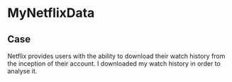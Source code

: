 # MyNetflixData

## Case
Netflix provides users with the ability to download their watch history from the inception of their account. I downloaded my watch history in order to analyse it.
